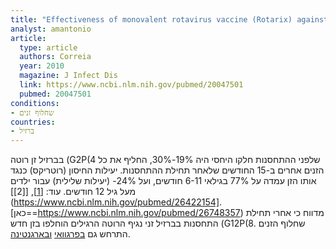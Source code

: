 ```yaml
---
title: "Effectiveness of monovalent rotavirus vaccine (Rotarix) against severe diarrhea caused by serotypically unrelated G2P[4] strains in Brazil"
analyst: amantonio
article:
  type: article
  authors: Correia
  year: 2010
  magazine: J Infect Dis
  link: https://www.ncbi.nlm.nih.gov/pubmed/20047501
  pubmed: 20047501
conditions:
- שחלוף זנים
countries:
- ברזיל
---
```


בברזיל זן רוטה (G2P(4 שלפני ההתחסנות חלקו היחסי היה 19%-30%, החליף את כל הזנים אחרים ב-15 החודשים שלאחר תחילת ההתחסנות. יעילות החיסון (רוטריקס) כנגד אותו הזן עמדה על 77% בגילאי 6-11 חודשים, ועל 24%- (יעילות שלילית) עבור ילדים מעל גיל 12 חודשים. עוד: [[1]](https://www.ncbi.nlm.nih.gov/pubmed/22795600), [[2]](https://www.ncbi.nlm.nih.gov/pubmed/26422154].
[כאן==https://www.ncbi.nlm.nih.gov/pubmed/26748357) מדווח כי אחרי תחילת התחסנות בברזיל זני נגיף הרוטה הרגילים הוחלפו בזן חדש (G12P(8. שחלוף הזנים התרחש גם [בפרגוואי](https://www.ncbi.nlm.nih.gov/pubmed/20213281) [ובארגנטינה](https://www.ncbi.nlm.nih.gov/pubmed/24875137).
